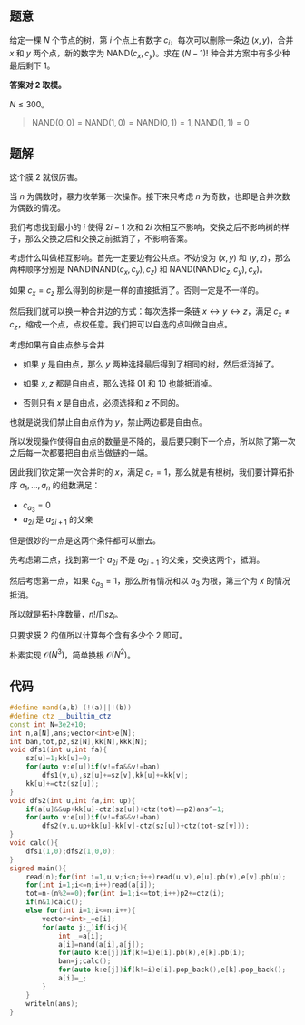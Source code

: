 ## 题意
给定一棵 $N$ 个节点的树，第 $i$ 个点上有数字 $c_i$，每次可以删除一条边 $(x,y)$，合并 $x$ 和 $y$ 两个点，新的数字为 $\mathrm{NAND}(c_x,c_y)$。求在 $(N-1)!$ 种合并方案中有多少种最后剩下 $1$。

**答案对 $2$ 取模。**

$N\le 300$。

> $\mathrm{NAND}(0,0)=\mathrm{NAND}(1,0)=\mathrm{NAND}(0,1)=1,\mathrm{NAND}(1,1)=0$


## 题解
这个膜 $2$ 就很厉害。

当 $n$ 为偶数时，暴力枚举第一次操作。接下来只考虑 $n$ 为奇数，也即是合并次数为偶数的情况。

我们考虑找到最小的 $i$ 使得 $2i-1$ 次和 $2i$ 次相互不影响，交换之后不影响树的样子，那么交换之后和交换之前抵消了，不影响答案。

考虑什么叫做相互影响。首先一定要边有公共点。不妨设为 $(x,y)$ 和 $(y,z)$，那么两种顺序分别是 $\mathrm{NAND}(\mathrm{NAND}(c_x,c_y),c_z)$ 和 $\mathrm{NAND}(\mathrm{NAND}(c_z,c_y),c_x)$。

如果 $c_x=c_z$ 那么得到的树是一样的直接抵消了。否则一定是不一样的。

然后我们就可以换一种合并边的方式：每次选择一条链 $x\leftrightarrow y \leftrightarrow z$，满足 $c_x\ne c_z$，缩成一个点，点权任意。我们把可以自选的点叫做自由点。

考虑如果有自由点参与合并

- 如果 $y$ 是自由点，那么 $y$ 两种选择最后得到了相同的树，然后抵消掉了。

- 如果 $x,z$ 都是自由点，那么选择 $01$ 和 $10$ 也能抵消掉。
- 否则只有 $x$ 是自由点，必须选择和 $z$ 不同的。

也就是说我们禁止自由点作为 $y$，禁止两边都是自由点。

所以发现操作使得自由点的数量是不降的，最后要只剩下一个点，所以除了第一次之后每一次都要把自由点当做链的一端。

因此我们钦定第一次合并时的 $x$，满足 $c_x=1$，那么就是有根树，我们要计算拓扑序 $a_1,\dots,a_n$ 的组数满足：

- $c_{a_3}=0$
- $a_{2i}$ 是 $a_{2i+1}$ 的父亲

但是很妙的一点是这两个条件都可以删去。

先考虑第二点，找到第一个 $a_{2i}$ 不是 $a_{2i+1}$ 的父亲，交换这两个，抵消。

然后考虑第一点，如果 $c_{a_3}=1$，那么所有情况和以 $a_3$ 为根，第三个为 $x$ 的情况抵消。

所以就是拓扑序数量，$n!/\prod sz_i$。

只要求膜 $2$ 的值所以计算每个含有多少个 $2$ 即可。

朴素实现 $\mathcal O(N^3)$，简单换根 $\mathcal O(N^2)$。

## 代码
```cpp
#define nand(a,b) (!(a)||!(b))
#define ctz __builtin_ctz
const int N=3e2+10;
int n,a[N],ans;vector<int>e[N];
int ban,tot,p2,sz[N],kk[N],kkk[N];
void dfs1(int u,int fa){
	sz[u]=1;kk[u]=0;
	for(auto v:e[u])if(v!=fa&&v!=ban)
		dfs1(v,u),sz[u]+=sz[v],kk[u]+=kk[v];
	kk[u]+=ctz(sz[u]);
}
void dfs2(int u,int fa,int up){
	if(a[u]&&up+kk[u]-ctz(sz[u])+ctz(tot)==p2)ans^=1;
	for(auto v:e[u])if(v!=fa&&v!=ban)
		dfs2(v,u,up+kk[u]-kk[v]-ctz(sz[u])+ctz(tot-sz[v]));
}
void calc(){
	dfs1(1,0);dfs2(1,0,0);
}
signed main(){
	read(n);for(int i=1,u,v;i<n;i++)read(u,v),e[u].pb(v),e[v].pb(u);
	for(int i=1;i<=n;i++)read(a[i]);
	tot=n-(n%2==0);for(int i=1;i<=tot;i++)p2+=ctz(i);
	if(n&1)calc();
	else for(int i=1;i<=n;i++){
		vector<int>_=e[i];
		for(auto j:_)if(i<j){
			int _=a[i];
			a[i]=nand(a[i],a[j]);
			for(auto k:e[j])if(k!=i)e[i].pb(k),e[k].pb(i);
			ban=j;calc();
			for(auto k:e[j])if(k!=i)e[i].pop_back(),e[k].pop_back();
			a[i]=_;
		}
	}
	writeln(ans);
}
```